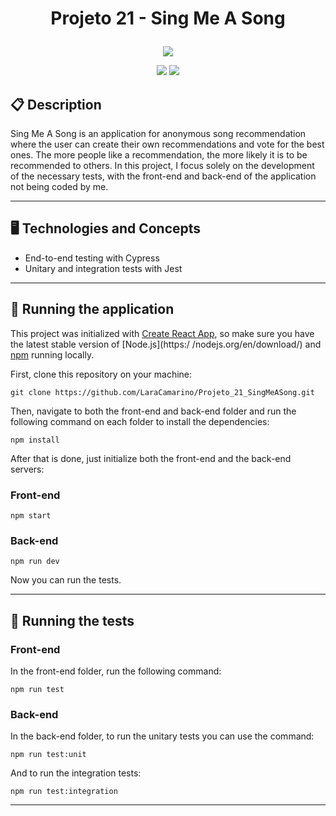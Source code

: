 # <p align = "center"> Projeto 21 - Sing Me A Song </p>

<p align="center">
   <img src="https://notion-emojis.s3-us-west-2.amazonaws.com/prod/svg-twitter/1f399-fe0f.svg"/>
</p>

<p align = "center">
   <img src="https://img.shields.io/badge/author-LaraCamarino-4dae71?style=flat-square" />
   <img src="https://img.shields.io/github/languages/count/LaraCamarino/Projeto_21_SingMeASong?color=4dae71&style=flat-square" />
</p>


##  :clipboard: Description

Sing Me A Song is an application for anonymous song recommendation where the user can create their own recommendations and vote for the best ones. The more people like a recommendation, the more likely it is to be recommended to others.
In this project, I focus solely on the development of the necessary tests, with the front-end and back-end of the application not being coded by me.

***

## :desktop_computer:	 Technologies and Concepts

- End-to-end testing with Cypress
- Unitary and integration tests with Jest

***

## 🏁 Running the application

This project was initialized with [Create React App](https://github.com/facebook/create-react-app), so make sure you have the latest stable version of [Node.js](https:/ /nodejs.org/en/download/) and [npm](https://www.npmjs.com/) running locally.

First, clone this repository on your machine:

```
git clone https://github.com/LaraCamarino/Projeto_21_SingMeASong.git
```

Then, navigate to both the front-end and back-end folder and run the following command on each folder to install the dependencies:

```
npm install
```

After that is done, just initialize both the front-end and the back-end servers:

### Front-end

```
npm start
```

### Back-end

```
npm run dev
```

Now you can run the tests.

***

## :test_tube:	Running the tests

### Front-end

In the front-end folder, run the following command:

```
npm run test
```

### Back-end

In the back-end folder, to run the unitary tests you can use the command:

```
npm run test:unit
```

And to run the integration tests:

```
npm run test:integration
```

***
